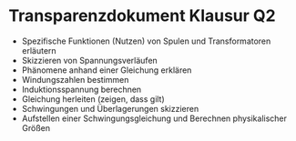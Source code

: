 Transparenzdokument Klausur Q2
==============================

- Spezifische Funktionen (Nutzen) von Spulen und Transformatoren erläutern
- Skizzieren von Spannungsverläufen
- Phänomene anhand einer Gleichung erklären
- Windungszahlen bestimmen
- Induktionsspannung berechnen
- Gleichung herleiten (zeigen, dass gilt)
- Schwingungen und Überlagerungen skizzieren
- Aufstellen einer Schwingungsgleichung und Berechnen physikalischer Größen
